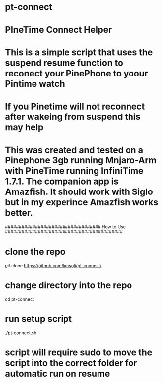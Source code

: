 # pt-connect
# PIneTime Connect Helper 

# This is a simple script that uses the suspend resume function to reconect your PinePhone to yoour Pintime watch

# If you Pinetime will not reconnect after wakeing from suspend this may help

# This was created and tested on a Pinephone 3gb running Mnjaro-Arm with PineTime running InfiniTime 1.7.1. The companion app is Amazfish. It should work with Siglo but in my experince Amazfish works better.


################################### How to Use ###########################################

# clone the repo
git clone https://github.com/kmsgli/pt-connect/

# change directory into the repo
cd pt-connect

# run setup script
./pt-connect.sh

# script will require sudo to move the script into the correct folder for automatic run on resume

